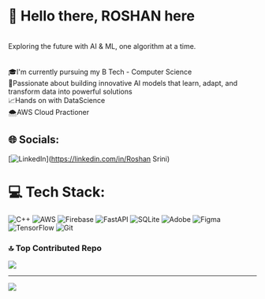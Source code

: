 # 💫 Hello there, **ROSHAN** here
<br>Exploring the future with AI & ML, one algorithm at a time.<br><br><br>🎓I'm currently pursuing my B Tech - Computer Science<br>👀Passionate about building innovative AI models that learn, adapt, and transform data into powerful solutions<br> 📈Hands on with DataScience<br>🌨️AWS Cloud Practioner <br>


## 🌐 Socials:
[![LinkedIn](https://img.shields.io/badge/LinkedIn-%230077B5.svg?logo=linkedin&logoColor=white)](https://linkedin.com/in/Roshan Srini) 

# 💻 Tech Stack:
![C++](https://img.shields.io/badge/c++-%2300599C.svg?style=plastic&logo=c%2B%2B&logoColor=white) ![AWS](https://img.shields.io/badge/AWS-%23FF9900.svg?style=plastic&logo=amazon-aws&logoColor=white) ![Firebase](https://img.shields.io/badge/firebase-%23039BE5.svg?style=plastic&logo=firebase) ![FastAPI](https://img.shields.io/badge/FastAPI-005571?style=plastic&logo=fastapi) ![SQLite](https://img.shields.io/badge/sqlite-%2307405e.svg?style=plastic&logo=sqlite&logoColor=white) ![Adobe](https://img.shields.io/badge/adobe-%23FF0000.svg?style=plastic&logo=adobe&logoColor=white) ![Figma](https://img.shields.io/badge/figma-%23F24E1E.svg?style=plastic&logo=figma&logoColor=white) ![TensorFlow](https://img.shields.io/badge/TensorFlow-%23FF6F00.svg?style=plastic&logo=TensorFlow&logoColor=white) ![Git](https://img.shields.io/badge/git-%23F05033.svg?style=plastic&logo=git&logoColor=white)


### 🔝 Top Contributed Repo
![](https://github-contributor-stats.vercel.app/api?username=roshansrini26&limit=5&theme=dark&combine_all_yearly_contributions=true)

---
[![](https://visitcount.itsvg.in/api?id=roshansrini26&icon=0&color=0)](https://visitcount.itsvg.in)

<!-- Proudly created with GPRM ( https://gprm.itsvg.in ) -->
